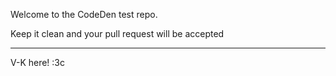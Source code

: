Welcome to the CodeDen test repo.

Keep it clean and your pull request will be accepted

--------------------------------------------------

V-K here! :3c
